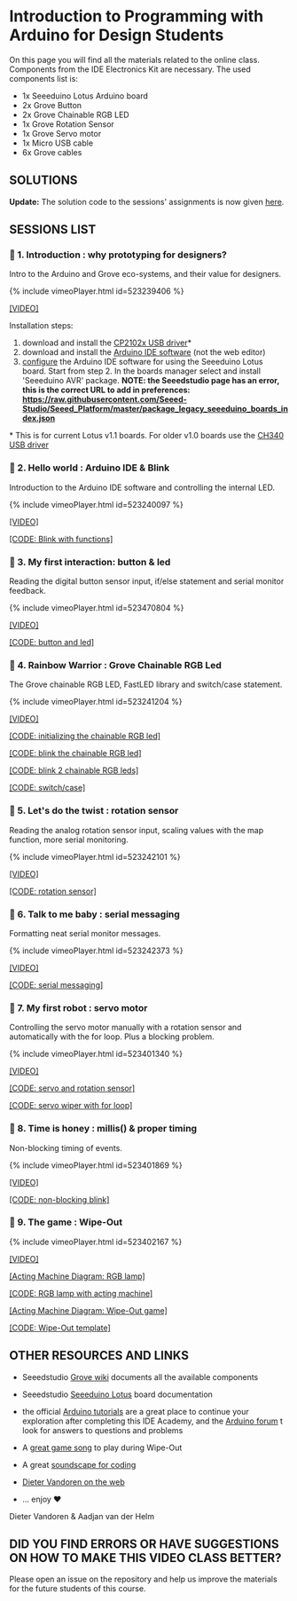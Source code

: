 # Introduction to Programming with Arduino for Design Students
On this page you will find all the materials related to the online class. Components from the IDE Electronics Kit are necessary. The used components list is:
- 1x Seeeduino Lotus Arduino board
- 2x Grove Button
- 2x Grove Chainable RGB LED
- 1x Grove Rotation Sensor
- 1x Grove Servo motor
- 1x Micro USB cable
- 6x Grove cables

## SOLUTIONS

**Update:** The solution code to the sessions' assignments is now given [here](https://docs.google.com/spreadsheets/d/1EEkbK77cVY4jiZCl3QgVoBcFCmfnID-e0eGJWk6V_5k/edit#gid=1975972419).

## SESSIONS LIST

### 🍅 1. Introduction : why prototyping for designers?
Intro to the Arduino and Grove eco-systems, and their value for designers.

{% include vimeoPlayer.html id=523239406 %}

[[VIDEO]](https://vimeo.com/523239406/4390efdae5)

Installation steps:
1. download and install the [CP2102x USB driver](https://www.silabs.com/developers/usb-to-uart-bridge-vcp-drivers)*
2. download and install the [Arduino IDE software](https://www.arduino.cc/en/software/) (not the web editor)
3. [configure](https://wiki.seeedstudio.com/Seeed_Arduino_Boards/) the Arduino IDE software for using the Seeeduino Lotus board. Start from step 2. In the boards manager select and install 'Seeeduino AVR' package. **NOTE: the Seeedstudio page has an error, this is the correct URL to add in preferences: https://raw.githubusercontent.com/Seeed-Studio/Seeed_Platform/master/package_legacy_seeeduino_boards_index.json** 

\* This is for current Lotus v1.1 boards. For older v1.0 boards use the [CH340 USB driver](http://www.wch-ic.com/downloads/CH341SER_ZIP.html) 

### 🍅 2. Hello world : Arduino IDE & Blink
Introduction to the Arduino IDE software and controlling the internal LED.

{% include vimeoPlayer.html id=523240097 %}

[[VIDEO]](https://vimeo.com/523240097/a5b9baab76)

[[CODE: Blink with functions]](https://github.com/id-studiolab/idea-arduino/blob/main/code/2_blink_function_1/2_blink_function_1.ino)


### 🍅 3. My first interaction: button & led
Reading the digital button sensor input, if/else statement and serial monitor feedback.

{% include vimeoPlayer.html id=523470804 %}

[[VIDEO]](https://vimeo.com/523470804/cdb7809d5b)

[[CODE: button and led]](https://github.com/id-studiolab/idea-arduino/blob/main/code/3_button_and_led/3_button_and_led.ino)


### 🍅 4. Rainbow Warrior : Grove Chainable RGB Led
The Grove chainable RGB LED, FastLED library and switch/case statement.

{% include vimeoPlayer.html id=523241204 %}

[[VIDEO]](https://vimeo.com/523241204/a698351a80)

[[CODE: initializing the chainable RGB led]](https://github.com/id-studiolab/idea-arduino/blob/main/code/4_init_chainable_RGB_led/4_init_chainable_RGB_led.ino)

[[CODE: blink the chainable RGB led]](https://github.com/id-studiolab/idea-arduino/blob/main/code/4_blink_chainable_RGB_led/4_blink_chainable_RGB_led.ino)

[[CODE: blink 2 chainable RGB leds]](https://github.com/id-studiolab/idea-arduino/blob/main/code/4_blink_2x_chainable_RGB_led/4_blink_2x_chainable_RGB_led.ino)

[[CODE: switch/case]](https://github.com/id-studiolab/idea-arduino/blob/main/code/4_blink_switch_case_chainable_led/4_blink_switch_case_chainable_led.ino)


### 🍅 5. Let's do the twist : rotation sensor
Reading the analog rotation sensor input, scaling values with the map function, more serial monitoring.

{% include vimeoPlayer.html id=523242101 %}

[[VIDEO]](https://vimeo.com/523242101/ac8614c8ca)

[[CODE: rotation sensor]](https://github.com/id-studiolab/idea-arduino/blob/main/code/5_rotation_sensor/5_rotation_sensor.ino)


### 🍅 6. Talk to me baby : serial messaging
Formatting neat serial monitor messages.

{% include vimeoPlayer.html id=523242373 %}

[[VIDEO]](https://vimeo.com/523242373/dc9f018fee)

[[CODE: serial messaging]](https://github.com/id-studiolab/idea-arduino/blob/main/code/6_serial_messaging/6_serial_messaging.ino)


### 🍅 7. My first robot : servo motor
Controlling the servo motor manually with a rotation sensor and automatically with the for loop. Plus a blocking problem.

{% include vimeoPlayer.html id=523401340 %}

[[VIDEO]](https://vimeo.com/523401340/52f9b3df7a)

[[CODE: servo and rotation sensor]](https://github.com/id-studiolab/idea-arduino/blob/main/code/7_servo_motor_rotation_sensor/7_servo_motor_rotation_sensor.ino)

[[CODE: servo wiper with for loop]](https://github.com/id-studiolab/idea-arduino/blob/main/code/7_servo_wiper_for_loop/7_servo_wiper_for_loop.ino)


### 🍅 8. Time is honey : millis() & proper timing
Non-blocking timing of events.

{% include vimeoPlayer.html id=523401869 %}

[[VIDEO]](https://vimeo.com/523401869/8ea40c624f)

[[CODE: non-blocking blink]](https://github.com/id-studiolab/idea-arduino/blob/main/code/8_blink_non-blocking/8_blink_non-blocking.ino)


### 🍅 9. The game : Wipe-Out

{% include vimeoPlayer.html id=523402167 %}

[[VIDEO]](https://vimeo.com/523402167/5a131160f3)

[[Acting Machine Diagram: RGB lamp]](https://github.com/id-studiolab/idea-arduino/blob/main/code/9%20RGB%20lamp%20Acting%20Machine%20Diagram.pdf)

[[CODE: RGB lamp with acting machine]](https://github.com/id-studiolab/idea-arduino/blob/main/code/9_RGB_button_acting_machine/9_RGB_button_acting_machine.ino)

[[Acting Machine Diagram: Wipe-Out game]](https://github.com/id-studiolab/idea-arduino/blob/main/code/9%20Wipe%20Out%20game%20Acting%20Machine%20Diagram.pdf)

[[CODE: Wipe-Out template]](https://github.com/id-studiolab/idea-arduino/blob/main/code/9_wipe_out_template/9_wipe_out_template.ino)


## OTHER RESOURCES AND LINKS
- Seeedstudio [Grove wiki](https://wiki.seeedstudio.com/Grove/) documents all the available components
- Seeedstudio [Seeeduino Lotus](https://wiki.seeedstudio.com/Seeeduino_Lotus/) board documentation
- the official [Arduino tutorials](https://www.arduino.cc/en/Tutorial/HomePage/) are a great place to continue your exploration after completing this IDE Academy, and the [Arduino forum](https://forum.arduino.cc/) t look for answers to questions and problems

- A [great game song](https://youtu.be/wmin5WkOuPw) to play during Wipe-Out
- A great [soundscape for coding](https://youtu.be/6xBCdNBqJWE)
- [Dieter Vandoren on the web](https://dietervandoren.net/)
- ... enjoy ❤️

Dieter Vandoren & Aadjan van der Helm

## DID YOU FIND ERRORS OR HAVE SUGGESTIONS ON HOW TO MAKE THIS VIDEO CLASS BETTER?
Please open an issue on the repository and help us improve the materials for the future students of this course.
